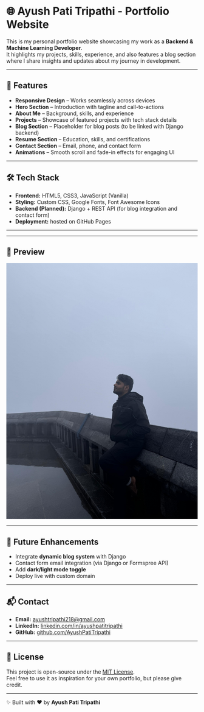 # 🌐 Ayush Pati Tripathi - Portfolio Website

This is my personal portfolio website showcasing my work as a **Backend & Machine Learning Developer**.  
It highlights my projects, skills, experience, and also features a blog section where I share insights and updates about my journey in development.

---

## 🚀 Features
- **Responsive Design** – Works seamlessly across devices  
- **Hero Section** – Introduction with tagline and call-to-actions  
- **About Me** – Background, skills, and experience  
- **Projects** – Showcase of featured projects with tech stack details  
- **Blog Section** – Placeholder for blog posts (to be linked with Django backend)  
- **Resume Section** – Education, skills, and certifications  
- **Contact Section** – Email, phone, and contact form  
- **Animations** – Smooth scroll and fade-in effects for engaging UI  

---

## 🛠️ Tech Stack
- **Frontend:** HTML5, CSS3, JavaScript (Vanilla)  
- **Styling:** Custom CSS, Google Fonts, Font Awesome Icons  
- **Backend (Planned):** Django + REST API (for blog integration and contact form)  
- **Deployment:**  hosted on GitHub Pages

---

---

## 📸 Preview
![Portfolio Screenshot](assets/ayush.jpeg)  


---

## 🔮 Future Enhancements
- Integrate **dynamic blog system** with Django  
- Contact form email integration (via Django or Formspree API)  
- Add **dark/light mode toggle**  
- Deploy live with custom domain  

---

## 📬 Contact
- **Email:** ayushtripathi218@gmail.com  
- **LinkedIn:** [linkedin.com/in/ayushpatitripathi](https://www.linkedin.com/in/ayushpatitripathi/)  
- **GitHub:** [github.com/AyushPatiTripathi](https://github.com/AyushPatiTripathi)  

---

## 📜 License
This project is open-source under the [MIT License](LICENSE).  
Feel free to use it as inspiration for your own portfolio, but please give credit.

---
✨ Built with ❤️ by **Ayush Pati Tripathi**

